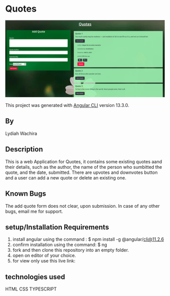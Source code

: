 # Quotes

![quotes app](src/assets/Screenshot%20from%202022-04-11%2013-34-38.png)

This project was generated with [Angular CLI](https://github.com/angular/angular-cli) version 13.3.0.

## By

Lydiah Wachira

## Description
This is a web Application for Quotes, it contains some existing quotes aand their details, such as the author, the name of the person who sumbitted the quote, and the date, submitted. There are upvotes and downvotes button and a user can add a new quote or delete an existing one.

## Known Bugs
The add quote form does not clear, upon submission.
In case of any other bugs, email me for support.

## setup/Installation Requirements

1. install angular using the command : $ npm install -g @angular/cli@11.2.6
2. confirm installation using the command: $ ng
3. fork and then clone this repository into an empty folder.
4. open on editor of your choice.
5. for view only use this live link:

## technologies used 
HTML
CSS
TYPESCRIPT




